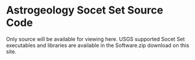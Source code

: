# Astrogeology Socet Set Source Code

Only source will be available for viewing here. USGS supported Socet Set executables and libraries are available in the Software.zip download on this site.

